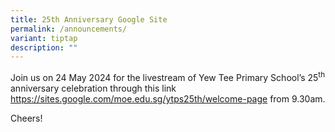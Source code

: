 ```yaml
---
title: 25th Anniversary Google Site
permalink: /announcements/
variant: tiptap
description: ""
---
```

<p>Join us on 24 May 2024 for the livestream of Yew Tee Primary School’s
25<sup>th</sup> anniversary celebration through this link <a href="https://sites.google.com/moe.edu.sg/ytps25th/welcome-page" rel="noopener noreferrer nofollow" target="_blank">https://sites.google.com/moe.edu.sg/ytps25th/welcome-page</a> from
9.30am.</p>
<p>Cheers!</p>